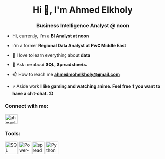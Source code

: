 <h1 align="center">Hi 👋, I'm Ahmed Elkholy</h1>
<h3 align="center">Business Intelligence Analyst @ noon</h3>

- Hi, currently, I'm a **BI Analyst at noon**

- I'm a former **Regional Data Analyst at PwC Middle East**

- 🌱 I love to learn everything about **data**

- 💬 Ask me about **SQL, Spreadsheets.**

- 📫 How to reach me **ahmedmohelkholy@gmail.com**

- ⚡ Aside work **I like gaming and watching anime. Feel free if you want to have a chit-chat. :D**

<h3 align="left">Connect with me:</h3>
<p align="left">
<a href="https://linkedin.com/in/ahmedmuelkholy" target="blank"><img align="center" src="https://raw.githubusercontent.com/rahuldkjain/github-profile-readme-generator/master/src/images/icons/Social/linked-in-alt.svg" alt="ahmedmuelkholy" height="30" width="40" /></a>
</p>

<h3 align="left">Tools:</h3>
<p align="left"> <img src="https://user-images.githubusercontent.com/70911509/234433950-3bf7ed0f-a83a-42b2-a98a-d23024032581.png" alt="SQL" width="40" height="40"/>
   <img src="https://img.icons8.com/color/512/power-bi.png" alt="Power-BI" width="40" height="40"/>
  <img src="https://cdn.pixabay.com/photo/2017/03/08/21/21/spreadsheet-2127832_960_720.png" alt="spreadsheets" width="40" height="40"/>
  <img src="https://upload.wikimedia.org/wikipedia/commons/thumb/c/c3/Python-logo-notext.svg/1869px-Python-logo-notext.svg.png" alt="Python" width="40" height="40"/> </p>
